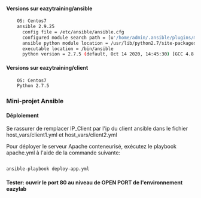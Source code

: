 #### Versions sur eazytraining/ansible
```bash
    OS: Centos7
    ansible 2.9.25
      config file = /etc/ansible/ansible.cfg
      configured module search path = [u'/home/admin/.ansible/plugins/modules', u'/usr/share/ansible/plugins/modules']
      ansible python module location = /usr/lib/python2.7/site-packages/ansible
      executable location = /bin/ansible
      python version = 2.7.5 (default, Oct 14 2020, 14:45:30) [GCC 4.8.5 20150623 (Red Hat 4.8.5-44)]
```
  
#### Versions sur eazytraining/client
```bash
    OS: Centos7
    Python 2.7.5
``` 
### Mini-projet Ansible

#### Déploiement

Se rassurer de remplacer IP_Client par l'ip du client ansible dans le fichier host_vars/client1.yml et host_vars/client2.yml

Pour déployer le serveur Apache conteneurisé, exécutez le playbook apache.yml à l'aide de la commande suivante:

```bash

ansible-playbook deploy-app.yml
```
#### Tester: ouvrir le port 80 au niveau de OPEN PORT de l'environnement eazylab
